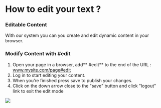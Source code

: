 # How to edit your text ?

### Editable Content
With our system you can you create and edit dynamic content in your browser.

### Modify Content with #edit
1. Open your page in a browser, add** #edit** to the end of the URL : www.mysite.com/page#edit
2. Log in to start editing your content. 
3. When you’re finished press save to publish your changes. 
4. Click on the down arrow close to the "save" button and click "logout" link to exit the edit mode

![](demo-editor.gif)

